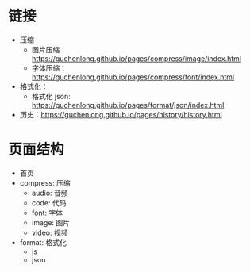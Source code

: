 # 链接

- 压缩
  - 图片压缩：https://guchenlong.github.io/pages/compress/image/index.html
  - 字体压缩：https://guchenlong.github.io/pages/compress/font/index.html
- 格式化：
  - 格式化 json: https://guchenlong.github.io/pages/format/json/index.html
- 历史：https://guchenlong.github.io/pages/history/history.html

# 页面结构

- 首页
- compress: 压缩
  - audio: 音频
  - code: 代码
  - font: 字体
  - image: 图片
  - video: 视频
- format: 格式化
  - js
  - json
